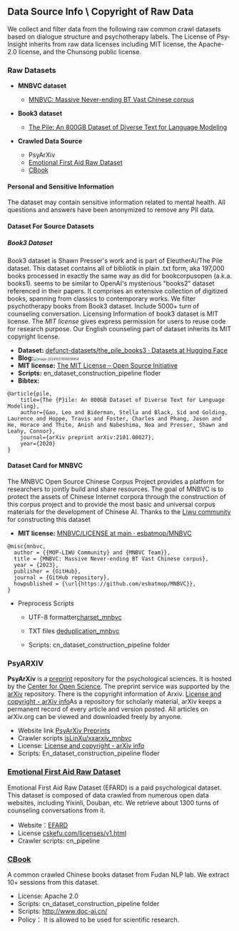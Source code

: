 ## Data Source Info \ Copyright of Raw Data

We collect and filter data from the following raw common crawl datasets based on dialogue structure and psychotherapy labels. The License of Psy-Insight inherits from raw data licenses including  MIT license, the Apache-2.0 license, and the Chunsong public license.

### Raw Datasets

* **MNBVC dataset**
	* [MNBVC: Massive Never-ending BT Vast Chinese corpus](http://mnbvc.253874.net/)

* **Book3 dataset**
	* [The Pile: An 800GB Dataset of Diverse Text for Language Modeling](https://huggingface.co/datasets/defunct-datasets/the_pile_books3)

* **Crawled Data Source**
	* PsyArXiv
	* [Emotional First Aid Raw Dataset](https://github.com/chatopera/efaqa-corpus-raw)
 	* [CBook](https://github.com/FudanNLPLAB/CBook-150K) 	




#### Personal and Sensitive Information 

The dataset may contain sensitive information related to mental health. All questions and answers have been anonymized to remove any PII data.

#### Dataset For Source Datasets

##### Book3 Dataset

Book3 dataset is Shawn Presser's work and is part of EleutherAi/The Pile dataset. This dataset contains all of bibliotik in plain .txt form, aka 197,000 books processed in exactly the same way as did for bookcorpusopen (a.k.a. books1). seems to be similar to OpenAI's mysterious "books2" dataset referenced in their papers. It comprises an extensive collection of digitized books, spanning from classics to contemporary works. We filter psychotherapy books from Book3 dataset. Include 5000+ turn of counseling conversation. Licensing Information of book3 dataset is MIT license. The *MIT license* gives express permission for users to reuse code for research purpose. Our English counseling part of dataset inherits its MIT copyright license. 

* **Dataset:** [defunct-datasets/the_pile_books3 · Datasets at Hugging Face](https://huggingface.co/datasets/defunct-datasets/the_pile_books3) 
* **Blog:**<img src="https://ckqqqq-qiker-image-service.oss-cn-beijing.aliyuncs.com/typora-image/image-20241031104009954.png" alt="image-20241031104009954" style="zoom:50%;" />
* **MIT license:** [The MIT License – Open Source Initiative](https://opensource.org/license/mit)
* **Scripts:** en_dataset_construction_pipeline floder
* **Bibtex:**

```
@article{pile,
    title={The {P}ile: An 800GB Dataset of Diverse Text for Language Modeling},
    author={Gao, Leo and Biderman, Stella and Black, Sid and Golding, Laurence and Hoppe, Travis and Foster, Charles and Phang, Jason and He, Horace and Thite, Anish and Nabeshima, Noa and Presser, Shawn and Leahy, Connor},
    journal={arXiv preprint arXiv:2101.00027},
    year={2020}
}
```

#### Dataset Card for MNBVC

The MNBVC Open Source Chinese Corpus Project provides a platform for researchers to jointly build and share resources. The goal of MNBVC is to protect the assets of Chinese Internet corpora through the construction of this corpus project and to provide the most basic and universal corpus materials for the development of Chinese AI. Thanks to the [Liwu community](http://mnbvc.253874.net/) for constructing this dataset

* **MIT license:** [MNBVC/LICENSE at main · esbatmop/MNBVC](https://github.com/esbatmop/MNBVC/blob/main/LICENSE)

```
@misc{mnbvc,
  author = {{MOP-LIWU Community} and {MNBVC Team}},
  title = {MNBVC: Massive Never-ending BT Vast Chinese corpus},
  year = {2023},
  publisher = {GitHub},
  journal = {GitHub repository},
  howpublished = {\url{https://github.com/esbatmop/MNBVC}},
}
```

* Preprocess Scripts

	* UTF-8 formatter[charset_mnbvc](https://github.com/alanshi/charset_mnbvc)

	* TXT files [deduplication_mnbvc](https://github.com/aplmikex/deduplication_mnbvc)
 	* Scripts: cn_dataset_construction_pipeline folder 

	

### PsyARXIV

**PsyArXiv** is a [preprint](https://en.wikipedia.org/wiki/Preprint) repository for the psychological sciences. It is hosted by the [Center for Open Science](https://en.wikipedia.org/wiki/Center_for_Open_Science). The preprint service was supported by the [arXiv](https://en.wikipedia.org/wiki/ArXiv) repository. There is the copyright information of Arxiv. [License and copyright - arXiv info](https://info.arxiv.org/help/license/index.html)As a repository for scholarly material, arXiv keeps a permanent record of every article and version posted. All articles on arXiv.org can be viewed and downloaded freely by anyone.

* Website link [ PsyArXiv Preprints](https://osf.io/preprints/psyarxiv)
* Crawler scripts [isLinXu/xxarxiv_mnbvc](https://github.com/isLinXu/xxarxiv_mnbvc)
* License: [License and copyright - arXiv info](https://info.arxiv.org/help/license/index.html)
* Scripts: En_dataset_construction_pipeline floder

### [Emotional First Aid Raw Dataset](https://github.com/chatopera/efaqa-corpus-raw)

Emotional First Aid Raw Dataset (EFARD) is a paid psychological dataset. This dataset is composed of data crawled from numerous open data websites, including Yixinli, Douban, etc. We retrieve about 1300 turns of counseling conversations from it. 

* Website：[EFARD](https://github.com/chatopera/efaqa-corpus-raw)
* License [cskefu.com/licenses/v1.html](https://www.cskefu.com/licenses/v1.html)
* Crawler scripts: cn_pipeline

### [CBook](https://github.com/FudanNLPLAB/CBook-150K) 
A common crawled Chinese books dataset from Fudan NLP lab. We extract 10+ sessions from this dataset.
* License: Apache 2.0
* Scripts: cn_dataset_construction_pipeline folder
* Scripts: http://www.doc-ai.cn/
* Policy： It is allowed to be used for scientific research.




